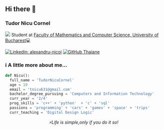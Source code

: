 
<h2> Hi there 👋</h2>
<h3> Tudor Nicu Cornel </h3>
<img src="https://user-images.githubusercontent.com/80213274/149977901-c5537e36-dccc-410c-b0db-e55707aabc70.png"></img>
Student at <a href="https://fmi.unibuc.ro">Faculty of Mathematics and Computer Science, University of Bucharest</a>💻
</em></p>

[![Linkedin: alexandru-nicoi](https://img.shields.io/badge/-Tudor_Nicu_Cornel-blue?style=flat-square&logo=Linkedin&logoColor=white&link=https://www.linkedin.com/in/nicu-cornel-tudor-542852226/)](https://www.linkedin.com/in/nicu-cornel-tudor-542852226/)
[![GitHub Thaiane](https://img.shields.io/github/followers/TudorNicuCornel?label=follow&style=social)](https://github.com/TudorNicuCornel)


### ℹ️ A little more about me...  

```python
def Nicu():
  full_name = 'TudorNicuCornel'
  age = 19
  email = 'tnicu631@gmail.com'
  bachelor_degree_pursuing = 'Computers and Information Technology'
  curr_year = '2/4'
  prog_skills = 'c++' + 'python'  + 'c' + 'sql' 
  passions = 'programming' + 'cars' + 'games' + 'space' + 'trips' 
  curr_teaching = 'Digital Design Logic'
```

<p align="center"><i>⚡Life is simple,only if you do it so!</i></p>
